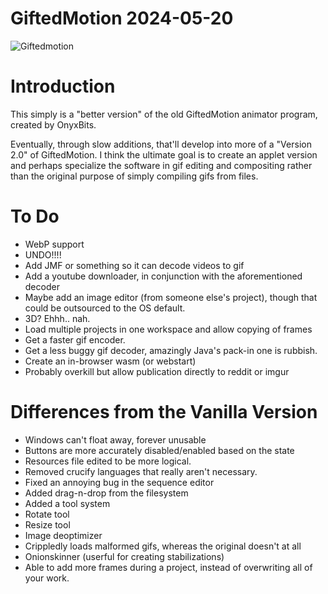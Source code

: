 GiftedMotion 2024-05-20
============
![Giftedmotion](http://i.imgur.com/obuzBzt.png "Next generation")

Introduction
============

This simply is a "better version" of the old GiftedMotion animator program, created by OnyxBits. 

Eventually, through slow additions, that'll develop into more of a "Version 2.0" of GiftedMotion. I think the ultimate goal is to create an applet version and perhaps specialize the software in gif editing and compositing rather than the original purpose of simply compiling gifs from files.

To Do
=====
* WebP support
* UNDO!!!!
* Add JMF or something so it can decode videos to gif
* Add a youtube downloader, in conjunction with the aforementioned decoder
* Maybe add an image editor (from someone else's project), though that could be outsourced to the OS default.
* 3D? Ehhh.. nah.
* Load multiple projects in one workspace and allow copying of frames
* Get a faster gif encoder.
* Get a less buggy gif decoder, amazingly Java's pack-in one is rubbish.
* Create an in-browser wasm (or webstart)
* Probably overkill but allow publication directly to reddit or imgur

Differences from the Vanilla Version
=================

* Windows can't float away, forever unusable
* Buttons are more accurately disabled/enabled based on the state
* Resources file edited to be more logical.
* Removed crucify languages that really aren't necessary.
* Fixed an annoying bug in the sequence editor
* Added drag-n-drop from the filesystem
* Added a tool system
* Rotate tool
* Resize tool
* Image deoptimizer
* Crippledly loads malformed gifs, whereas the original doesn't at all
* Onionskinner (userful for creating stabilizations)
* Able to add more frames during a project, instead of overwriting all of your work.

